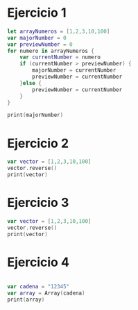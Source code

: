 
# Ejercicio 1

```swift
let arrayNumeros = [1,2,3,10,100]
var majorNumber = 0
var previewNumber = 0
for numero in arrayNumeros {
    var currentNumber = numero
    if (currentNumber > previewNumber) {
        majorNumber = currentNumber
        previewNumber = currentNumber
    }else {
        previewNumber = currentNumber
    }
}

print(majorNumber)
```
# Ejercicio 2
```swift
var vector = [1,2,3,10,100]
vector.reverse()
print(vector)
```
# Ejercicio 3

```swift
var vector = [1,2,3,10,100]
vector.reverse()
print(vector)
```

# Ejercicio 4

```swift

var cadena = "12345"
var array = Array(cadena)
print(array)


```
